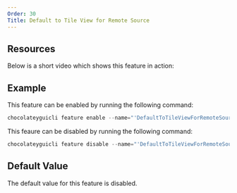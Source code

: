 ```yaml
---
Order: 30
Title: Default to Tile View for Remote Source
---
```


## Resources

Below is a short video which shows this feature in action:

## Example

This feature can be enabled by running the following command:

```powershell
chocolateyguicli feature enable --name="'DefaultToTileViewForRemoteSource'"
```

This feaure can be disabled by running the following command:

```powershell
chocolateyguicli feature disable --name="'DefaultToTileViewForRemoteSource'"
```

## Default Value

The default value for this feature is disabled.
